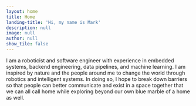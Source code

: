 ```yaml
---
layout: home
title: Home
landing-title: 'Hi, my name is Mark'
description: null
image: null
author: null
show_tile: false
---
```


I am a roboticist and software engineer with experience in embedded systems, backend engineering, data pipelines, and machine learning. I am inspired by nature and the people around me to change the world through robotics and intelligent systems. In doing so, I hope to break down barriers so that people can better communicate and exist in a space together that we can all call home while exploring beyond our own blue marble of a home as well.
